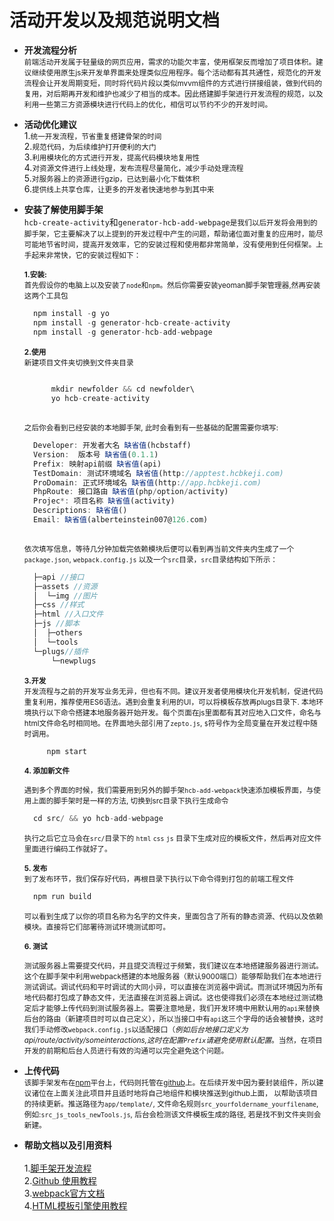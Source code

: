 # 活动开发以及规范说明文档

- __开发流程分析__ <br />
<small>前端活动开发属于轻量级的网页应用，需求的功能欠丰富，使用框架反而增加了项目体积。建议继续使用原生js来开发单界面来处理类似应用程序。每个活动都有其共通性，规范化的开发流程会让开发周期变短，同时将代码片段以类似mvvm组件的方式进行拼接组装，做到代码的复用，对后期再开发和维护也减少了相当的成本。因此搭建脚手架进行开发流程的规范，以及利用一些第三方资源模块进行代码上的优化，相信可以节约不少的开发时间。</small>


- __活动优化建议__<br />
1.<small>统一开发流程，节省重复搭建骨架的时间</small><br />
2.<small>规范代码，为后续维护打开便利的大门</small><br />
3.<small>利用模块化的方式进行开发，提高代码模块地复用性</small><br />
4.<small>对资源文件进行上线处理，发布流程尽量简化，减少手动处理流程</small><br />
5.<small>对服务器上的资源进行gzip，已达到最小化下载体积</small><br />
6.<small>提供线上共享仓库，让更多的开发者快速地参与到其中来</small><br />

- __安装了解使用脚手架__<br />
`hcb-create-activity`和`generator-hcb-add-webpage`<small>是我们以后开发将会用到的脚手架，它主要解决了以上提到的开发过程中产生的问题，帮助诸位面对重复的应用时，能尽可能地节省时间，提高开发效率，它的安装过程和使用都非常简单，没有使用到任何框架。上手起来非常快，它的安装过程如下：</small>

    <small>**1.安装:**</small><br />
    <small>首先假设你的电脑上以及安装了`node`和`npm`。然后你需要安装yeoman脚手架管理器,然再安装这两个工具包</small>

  ```javascript
    npm install -g yo
    npm install -g generator-hcb-create-activity
    npm install -g generator-hcb-add-webpage
  ```

    <small>**2.使用**</small><br />
    <small>新建项目文件夹切换到文件夹目录</small>

  ```javascript
    
        mkdir newfolder && cd newfolder\  
        yo hcb-create-activity
        
  ```

    <small>之后你会看到已经安装的本地脚手架, 此时会看到有一些基础的配置需要你填写:</small>

  ```javascript
    Developer: 开发者大名 缺省值(hcbstaff)
    Version:  版本号 缺省值(0.1.1)
    Prefix: 映射api前缀 缺省值(api)
    TestDomain: 测试环境域名 缺省值(http://apptest.hcbkeji.com)
    ProDomain: 正式环境域名 缺省值(http://app.hcbkeji.com)
    PhpRoute: 接口路由 缺省值(php/option/activity)
    Projec*: 项目名称 缺省值(activity)
    Descriptions: 缺省值()
    Email: 缺省值(alberteinstein007@126.com)
    
  ```

    <small>依次填写信息，等待几分钟加载完依赖模块后便可以看到再当前文件夹内生成了一个`package.json`, `webpack.config.js` 以及一个`src`目录，`src`目录结构如下所示：</small>
    
  ```javascript
    ├─api //接口
    ├─assets //资源
    │  └─img //图片
    ├─css //样式
    ├─html //入口文件
    ├─js //脚本
    │  ├─others
    │  └─tools
    └─plugs//插件
        └─newplugs
  ```

    <small>**3.开发**</small><br />
    <small>开发流程与之前的开发写业务无异，但也有不同。建议开发者使用模块化开发机制，促进代码重复利用，推荐使用ES6语法。遇到会重复利用的UI，可以将模板存放再plugs目录下. 本地环境执行以下命令搭建本地服务器开始开发。每个页面在js里面都有其对应地入口文件，命名与html文件命名时相同地。在界面地头部引用了`zepto.js`, `$`符号作为全局变量在开发过程中随时调用。</small>

  ```javascript
       npm start
  ```

    <small>**4. 添加新文件**</small><br />

    <small>遇到多个界面的时候，我们需要用到另外的脚手架`hcb-add-webpack`快速添加模板界面，与使用上面的脚手架时是一样的方法, 切换到src目录下执行生成命令</small>

  ```javascript
    cd src/ && yo hcb-add-webpage
  ```

    <small>执行之后它立马会在`src/`目录下的 `html` `css` `js` 目录下生成对应的模板文件，然后再对应文件里面进行编码工作就好了。</small>

    <small>**5. 发布**</small><br />
    <small>到了发布环节，我们保存好代码，再根目录下执行以下命令得到打包的前端工程文件</small>

  ```javascript
    npm run build
  ```

    <small>可以看到生成了以你的项目名称为名字的文件夹，里面包含了所有的静态资源、代码以及依赖模块。直接将它们部署待测试环境测试即可。</small>

    <small>**6. 测试**</small><br />

    <small>测试服务器上需要提交代码，并且提交流程过于频繁，我们建议在本地搭建服务器进行测试。这个在脚手架中利用webpack搭建的本地服务器（默认9000端口）能够帮助我们在本地进行测试调试。调试代码和平时调试的大同小异，可以直接在浏览器中调试。而测试环境因为所有地代码都打包成了静态文件，无法直接在浏览器上调试。这也使得我们必须在本地经过测试稳定后才能够上传代码到测试服务器上。需要注意地是，我们开发环境中用默认用的`api`来替换后台的路由（新建项目时可以自己定义），所以当接口中有`api`这三个字母的话会被替换，这时我们手动修改`webpack.config.js`以适配接口（*例如后台地接口定义为api/route/activity/someinteractions,这时在配置`Prefix`请避免使用默认配置*。当然，在项目开发的前期和后台人员进行有效的沟通可以完全避免这个问题。</small>

- __上传代码__<br />
<small>该脚手架发布在[npm](https://www.npmjs.com/settings/constantince/packages)平台上，代码则托管在[github](https://github.com/constantince/generator-hcb-create-activity)上。在后续开发中因为要封装组件，所以建议诸位在上面关注此项目并且适时地将自己地组件和模块推送到github上面， 以帮助该项目的持续更新。推送路径为`app/template/`, 文件命名规则`src_yourfoldername_yourfilename`, 例如:`src_js_tools_newTools.js`,  后台会检测该文件模板生成的路径, 若是找不到文件夹则会新建。</small>

- __帮助文档以及引用资料__<br /><br />
1.[脚手架开发流程](https://yeoman.io/authoring/)<br />
2.[Github 使用教程](https://www.liaoxuefeng.com/wiki/0013739516305929606dd18361248578c67b8067c8c017b000)<br />
3.[webpack官方文档](https://webpack.js.org/)<br />
4.[HTML模板引擎使用教程](https://github.com/PaulGuo/Juicer)<br />
